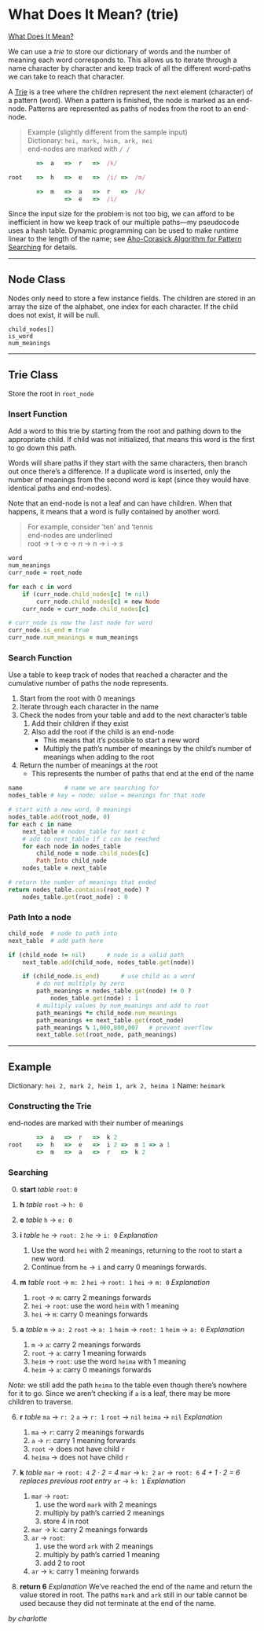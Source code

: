 # What Does It Mean? (trie)
[What Does It Mean?](https://open.kattis.com/problems/heritage)

We can use a _trie_ to store our dictionary of words and the number of meaning each word corresponds to. This allows us to iterate through a name character by character and keep track of all the different word-paths we can take to reach that character.

A [Trie](https://www.geeksforgeeks.org/trie-insert-and-search/) is a tree where the children represent the next element (character) of a pattern (word). When a pattern is finished, the node is marked as an end-node. Patterns are represented as paths of nodes from the root to an end-node.

> Example (slightly different from the sample input)  
> Dictionary: `hei, mark, heim, ark, mei`  
> end-nodes are marked with `/ /`  
```ruby
		=>	a	=>	r	=>	/k/

root	=>	h	=>	e	=>	/i/	=>	/m/

		=>	m	=>	a	=>	r	=>	/k/
				=>	e	=>	/i/
```

Since the input size for the problem is not too big, we can afford to be inefficient in how we keep track of our multiple paths—my pseudocode uses a hash table. Dynamic programming can be used to make runtime linear to the length of the name; see [Aho-Corasick Algorithm for Pattern Searching](https://www.geeksforgeeks.org/aho-corasick-algorithm-pattern-searching/) for details.
- - - -
## Node Class
Nodes only need to store a few instance fields.
The children are stored in an array the size of the alphabet, one index for each character. If the child does not exist, it will be null.
```
child_nodes[]
is_word
num_meanings
```
- - - -
## Trie Class
Store the root in `root_node`

### Insert Function
Add a word to this trie by starting from the root and pathing down to the appropriate child. If child was not initialized, that means this word is the first to go down this path.

Words will share paths if they start with the same characters, then branch out once there’s a difference. If a duplicate word is inserted, only the number of meanings from the second word is kept (since they would have identical paths and end-nodes).

Note that an end-node is not a leaf and can have children. When that happens, it means that a word is fully contained by another word.
> For example, consider ’ten’ and ‘tennis  
> end-nodes are underlined  
> root -> t -> e -> _n_ -> n -> i -> _s_  

```ruby
word
num_meanings
curr_node = root_node

for each c in word
	if (curr_node.child_nodes[c] != nil)
		curr_node.child_nodes[c] = new Node
	curr_node = curr_node.child_nodes[c]

# curr_node is now the last node for word
curr_node.is_end = true
curr_node.num_meanings = num_meanings
```

### Search Function
Use a table to keep track of nodes that reached a character and the cumulative number of paths the node represents.
1. Start from the root with 0 meanings
2. Iterate through each character in the name
3. Check the nodes from your table and add to the next character’s table
	1. Add their children if they exist
	2. Also add the root if the child is an end-node
		* This means that it’s possible to start a new word
		* Multiply the path’s number of meanings by the child’s number of meanings when adding to the root
4. Return the number of meanings at the root
	* This represents the number of paths that end at the end of the name
```ruby
name 			# name we are searching for
nodes_table	# key = node; value = meanings for that node

# start with a new word, 0 meanings    
nodes_table.add(root_node, 0)
for each c in name
	next_table # nodes_table for next c
	# add to next_table if c can be reached
	for each node in nodes_table
		child_node = node.child_nodes[c]
		Path_Into child_node
	nodes_table = next_table

# return the number of meanings that ended
return nodes_table.contains(root_node) ?
	nodes_table.get(root_node) : 0
```

### Path Into a node
```ruby
child_node	# node to path into
next_table	# add path here

if (child_node != nil)		# node is a valid path
	next_table.add(child_node, nodes_table.get(node))

	if (child_node.is_end)		# use child as a word
		# do not multiply by zero
		path_meanings = nodes_table.get(node) != 0 ?
			nodes_table.get(node) : 1
		# multiply values by num_meanings and add to root
		path_meanings *= child_node.num_meanings
		path_meanings += next_table.get(root_node)
		path_meanings % 1,000,000,007	# prevent overflow
		next_table.set(root_node, path_meanings)
```
- - - -
## Example
Dictionary: `hei 2, mark 2, heim 1, ark 2, heima 1`
Name: `heimark`
### Constructing the Trie
end-nodes are marked with their number of meanings
```ruby
		=>	a	=>	r	=>	k 2
root	=>	h	=>	e	=>	i 2	=>	m 1	=> a 1
		=>	m	=>	a	=>	r	=>	k 2
```
### Searching
0. **start**
_table_
`root`: `0`

1. **h**
_table_
`root` -> `h: 0`

2. **e**
_table_
`h` -> `e: 0`

3. **i**
_table_
`he` -> `root: 2`
`he` -> `i: 0`
_Explanation_
	1. Use the word `hei` with 2 meanings, returning to the root to start a new word.
	2. Continue from `he` -> `i` and carry 0 meanings forwards.

4. **m**
_table_
`root` -> `m: 2`
`hei` -> `root: 1`
`hei` -> `m: 0`
_Explanation_
	1. `root` -> `m`: carry 2 meanings forwards
	2. `hei` -> `root`: use the word `heim` with 1 meaning
	3. `hei` -> `m`: carry 0 meanings forwards

5. **a**
_table_
`m` -> `a: 2`
`root` -> `a: 1`
`heim` -> `root: 1`
`heim` -> `a: 0`
_Explanation_
	1. `m` -> `a`: carry 2 meanings forwards
	2. `root` -> `a`: carry 1 meaning forwards
	3. `heim` -> `root`: use the word `heima` with 1 meaning
	4. `heim` -> `a`: carry 0 meanings forwards
	
_Note_: we still add the path `heima` to the table even though there’s nowhere for it to go. Since we aren’t checking if `a` is a leaf, there may be more children to traverse.

6. **r**
_table_
`ma` -> `r: 2`
`a` -> `r: 1`
`root` -> `nil`
`heima` -> `nil`
_Explanation_
	1. `ma` -> `r`: carry 2 meanings forwards
	2. `a` -> `r`: carry 1 meaning forwards
	3. `root` -> does not have child `r`
	4. `heima` -> does not have child `r`

7. **k**
_table_
`mar` -> `root: 4`  _2 · 2 = 4_
`mar` -> `k: 2`
`ar` -> `root: 6`  _4 + 1 · 2 = 6 replaces previous root entry_
`ar` -> `k: 1`
_Explanation_
	1. `mar` -> `root`:
		1. use the word `mark` with 2 meanings
		2. multiply by path’s carried 2 meanings
		3. store 4 in root
	2. `mar` -> `k`: carry 2 meanings forwards
	3. `ar` -> `root`: 
		1. use the word `ark` with 2 meanings
		2. multiply by path’s carried 1 meaning
		3. add 2 to root
	4. `ar` -> `k`: carry 1 meaning forwards
	
8. **return 6**
_Explanation_
We’ve reached the end of the name and return the value stored in root. The paths `mark` and `ark` still in our table cannot be used because they did not terminate at the end of the name.

_by charlotte_